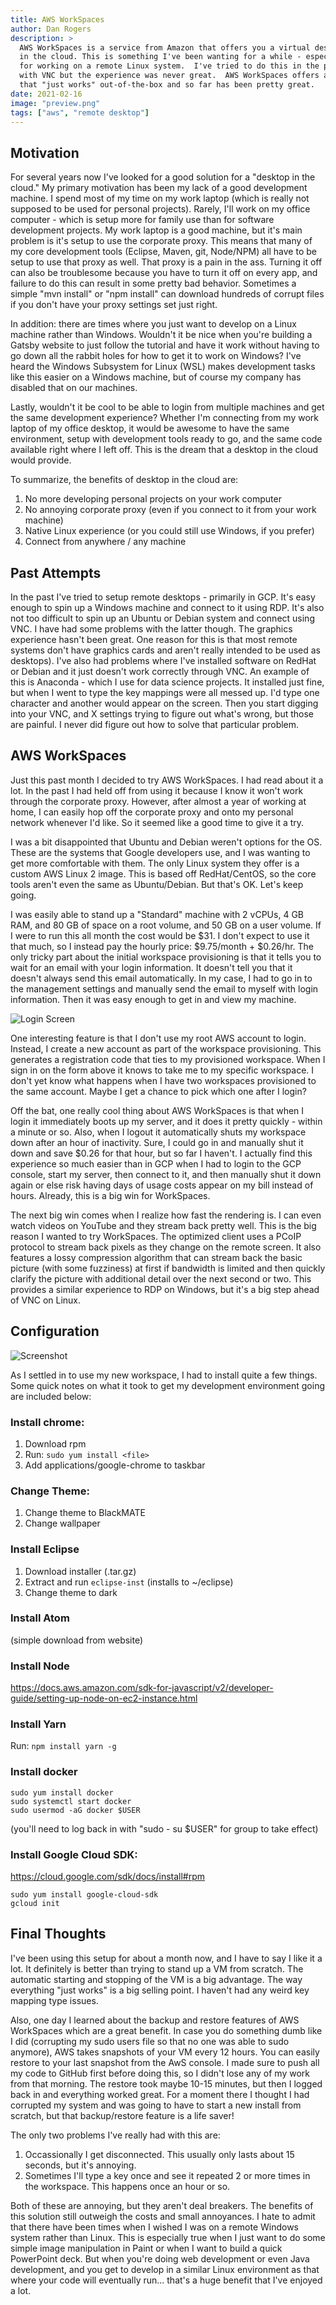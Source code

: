 ```yaml
---
title: AWS WorkSpaces
author: Dan Rogers
description: >
  AWS WorkSpaces is a service from Amazon that offers you a virtual desktop
  in the cloud. This is something I've been wanting for a while - especially
  for working on a remote Linux system.  I've tried to do this in the past
  with VNC but the experience was never great.  AWS WorkSpaces offers a solution
  that "just works" out-of-the-box and so far has been pretty great.
date: 2021-02-16
image: "preview.png"
tags: ["aws", "remote desktop"]
---
```


## Motivation

For several years now I've looked for a good solution for a "desktop in the cloud."  My primary motivation has been my lack of a good development machine.  I spend most of my time on my work laptop (which is really not supposed to be used for personal projects).  Rarely, I'll work on my office computer - which is setup more for family use than for software development projects.  My work laptop is a good machine, but it's main problem is it's setup to use the corporate proxy.  This means that many of my core development tools (Eclipse, Maven, git, Node/NPM) all have to be setup to use that proxy as well.  That proxy is a pain in the ass.  Turning it off can also be troublesome because you have to turn it off on every app, and failure to do this can result in some pretty bad behavior.  Sometimes a simple "mvn install" or "npm install" can download hundreds of corrupt files if you don't have your proxy settings set just right.

In addition: there are times where you just want to develop on a Linux machine rather than Windows. Wouldn't it be nice when you're building a Gatsby website to just follow the tutorial and have it work without having to go down all the rabbit holes for how to get it to work on Windows?  I've heard the Windows Subsystem for Linux (WSL) makes development tasks like this easier on a Windows machine, but of course my company has disabled that on our machines.

Lastly, wouldn't it be cool to be able to login from multiple machines and get the same development experience?  Whether I'm connecting from my work laptop of my office desktop, it would be awesome to have the same environment, setup with development tools ready to go, and the same code available right where I left off.  This is the dream that a desktop in the cloud would provide.

To summarize, the benefits of desktop in the cloud are:

1. No more developing personal projects on your work computer
2. No annoying corporate proxy (even if you connect to it from your work machine)
3. Native Linux experience (or you could still use Windows, if you prefer)
4. Connect from anywhere / any machine

## Past Attempts

In the past I've tried to setup remote desktops - primarily in GCP.  It's easy enough to spin up a Windows machine and connect to it using RDP.  It's also not too difficult to spin up an Ubuntu or Debian system and connect using VNC.  I have had some problems with the latter though.  The graphics experience hasn't been great.  One reason for this is that most remote systems don't have graphics cards and aren't really intended to be used as desktops).  I've also had problems where I've installed software on RedHat or Debian and it just doesn't work correctly through VNC.  An example of this is Anaconda - which I use for data science projects.  It installed just fine, but when I went to type the key mappings were all messed up.  I'd type one character and another would appear on the screen.  Then you start digging into your VNC, and X settings trying to figure out what's wrong, but those are painful.  I never did figure out how to solve that particular problem.

## AWS WorkSpaces

Just this past month I decided to try AWS WorkSpaces.  I had read about it a lot.  In the past I had held off from using it because I know it won't work through the corporate proxy.  However, after almost a year of working at home, I can easily hop off the corporate proxy and onto my personal network whenever I'd like.  So it seemed like a good time to give it a try.

I was a bit disappointed that Ubuntu and Debian weren't options for the OS.  These are the systems that Google developers use, and I was wanting to get more comfortable with them.  The only Linux system they offer is a custom AWS Linux 2 image.  This is based off RedHat/CentOS, so the core tools aren't even the same as Ubuntu/Debian.  But that's OK.  Let's keep going.

I was easily able to stand up a "Standard" machine with 2 vCPUs, 4 GB RAM, and 80 GB of space on a root volume, and 50 GB on a user volume.  If I were to run this all month the cost would be $31.  I don't expect to use it that much, so I instead pay the hourly price: $9.75/month + $0.26/hr.  The only tricky part about the initial workspace provisioning is that it tells you to wait for an email with your login information.  It doesn't tell you that it doesn't always send this email automatically.  In my case, I had to go in to the management settings and manually send the email to myself with login information.  Then it was easy enough to get in and view my machine.

![Login Screen](login.png)

One interesting feature is that I don't use my root AWS account to login.  Instead, I create a new account as part of the workspace provisioning.  This generates a registration code that ties to my provisioned workspace.  When I sign in on the form above it knows to take me to my specific workspace.  I don't yet know what happens when I have two workspaces provisioned to the same account.  Maybe I get a chance to pick which one after I login?

Off the bat, one really cool thing about AWS WorkSpaces is that when I login it immediately boots up my server, and it does it pretty quickly - within a minute or so.  Also, when I logout it automatically shuts my workspace down after an hour of inactivity.  Sure, I could go in and manually shut it down and save $0.26 for that hour, but so far I haven't.  I actually find this experience so much easier than in GCP when I had to login to the GCP console, start my server, then connect to it, and then manually shut it down again or else risk having days of usage costs appear on my bill instead of hours.  Already, this is a big win for WorkSpaces.

The next big win comes when I realize how fast the rendering is.  I can even watch videos on YouTube and they stream back pretty well.  This is the big reason I wanted to try WorkSpaces.  The optimized client uses a PCoIP protocol to stream back pixels as they change on the remote screen.  It also features a lossy compression algorithm that can stream back the basic picture (with some fuzziness) at first if bandwidth is limited and then quickly clarify the picture with additional detail over the next second or two.  This provides a similar experience to RDP on Windows, but it's a big step ahead of VNC on Linux.

## Configuration

![Screenshot](screenshot.png)

As I settled in to use my new workspace, I had to install quite a few things.  Some quick notes on what it took to get my development environment going are included below:

### Install chrome:

1. Download rpm
2. Run: ```sudo yum install <file>```
3. Add applications/google-chrome to taskbar

### Change Theme:

1. Change theme to BlackMATE
2. Change wallpaper

### Install Eclipse

1. Download installer (.tar.gz)
2. Extract and run ```eclipse-inst``` (installs to ~/eclipse)
3. Change theme to dark

### Install Atom

(simple download from website)

### Install Node

https://docs.aws.amazon.com/sdk-for-javascript/v2/developer-guide/setting-up-node-on-ec2-instance.html

### Install Yarn

Run: ```npm install yarn -g```

### Install docker

```
sudo yum install docker
sudo systemctl start docker
sudo usermod -aG docker $USER
```

(you'll need to log back in with "sudo - su $USER" for group to take effect)

### Install Google Cloud SDK:

https://cloud.google.com/sdk/docs/install#rpm

```
sudo yum install google-cloud-sdk
gcloud init
```

## Final Thoughts

I've been using this setup for about a month now, and I have to say I like it a lot.  It definitely is better than trying to stand up a VM from scratch.  The automatic starting and stopping of the VM is a big advantage.  The way everything "just works" is a big selling point. I haven't had any weird key mapping type issues.

Also, one day I learned about the backup and restore features of AWS WorkSpaces which are a great benefit.  In case you do something dumb like I did (corrupting my sudo users file so that no one was able to sudo anymore), AWS takes snapshots of your VM every 12 hours.  You can easily restore to your last snapshot from the AwS console.  I made sure to push all my code to GitHub first before doing this, so I didn't lose any of my work from that morning.  The restore took maybe 10-15 minutes, but then I logged back in and everything worked great.  For a moment there I thought I had corrupted my system and was going to have to start a new install from scratch, but that backup/restore feature is a life saver!

The only two problems I've really had with this are:

1. Occassionally I get disconnected.  This usually only lasts about 15 seconds, but it's annoying.
2. Sometimes I'll type a key once and see it repeated 2 or more times in the workspace.  This happens once an hour or so.

Both of these are annoying, but they aren't deal breakers.  The benefits of this solution still outweigh the costs and small annoyances.  I hate to admit that there have been times when I wished I was on a remote Windows system rather than Linux.  This is especially true when I just want to do some simple image manipulation in Paint or when I want to build a quick PowerPoint deck.  But when you're doing web development or even Java development, and you get to develop in a similar Linux environment as that where your code will eventually run... that's a huge benefit that I've enjoyed a lot.
